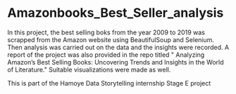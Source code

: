 # Amazonbooks_Best_Seller_analysis

In this project, the best selling boks from the year 2009 to 2019 was scrapped from the Amazon website using BeautifulSoup and Selenium.
Then analysis was carried out on the data and the insights were recorded.
A report of the project was also provided in the repo titled " Analyzing Amazon’s Best Selling Books: Uncovering Trends and Insights in the World of Literature."
Suitable visualizations were made as well.

This is part of the Hamoye Data Storytelling internship Stage E project
